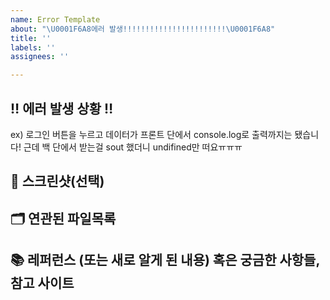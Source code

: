 ```yaml
---
name: Error Template
about: "\U0001F6A8에러 발생!!!!!!!!!!!!!!!!!!!!!!!\U0001F6A8"
title: ''
labels: ''
assignees: ''

---
```


## ‼️ 에러 발생 상황 ‼️
<!-- 앞뒤 상황 자세하게 설명 부탁드립니다! -->

ex) 로그인 버튼을 누르고 데이터가 프론트 단에서 console.log로 출력까지는 됐습니다! 근데 백 단에서 받는걸 sout 했더니 undifined만 떠요ㅠㅠㅠ

## 📸 스크린샷(선택)
<!-- 스크린샷이 필요한 스크린샷을 첨부해주세요 -->

## 🗂️ 연관된 파일목록
<!-- 해당 기능에 여결되어 있는 파일들 이름을 작성해주세요!
(어떤게 어떤 파일인지 작성도 해주시면...🙆)-->

## 📚 레퍼런스 (또는 새로 알게 된 내용) 혹은 궁금한 사항들, 참고 사이트 
<!-- 참고할 사항이 있다면 적어주세요 -->

